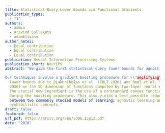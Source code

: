 ```yaml
---
title: Statistical-Query Lower Bounds via Functional Gradients
publication_types:
  - "1"
authors:
  - admin
  - Aravind Gollakota
  - adamklivans
author_notes:
  - Equal contribution
  - Equal contribution
  - Equal contribution
publication: Neural Information Processing Systems
publication_short: NeurIPS
abstract: "We give the first statistical-query lower bounds for agnostically learning any non-polynomial activation with respect to Gaussian marginals (e.g., ReLU, sigmoid, sign). For the specific problem of ReLU regression (equivalently, agnostically learning a ReLU), we show that any statistical-query algorithm with tolerance n−(1/ϵ)b must use at least 2ncϵ queries for some constant b,c>0, where n is the dimension and ϵ is the accuracy parameter. Our results rule out general (as opposed to correlational) SQ learning algorithms, which is unusual for real-valued learning problems.

Our techniques involve a gradient boosting procedure for \\"amplifying\\" recent
  lower bounds due to Diakonikolas et al. (COLT 2020) and Goel et al. (ICML
  2020) on the SQ dimension of functions computed by two-layer neural networks.
  The crucial new ingredient is the use of a nonstandard convex functional
  during the boosting procedure. This also yields a best-possible reduction
  between two commonly studied models of learning: agnostic learning and
  probabilistic concepts."
draft: false
featured: false
url_pdf: https://arxiv.org/abs/2006.15812.pdf
date: "2020"
---
```

